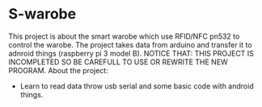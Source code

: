 # S-warobe

This project is about the smart warobe which use RFID/NFC pn532 to control the warobe. 
The project takes data from arduino and transfer it to adnroid things (raspberry pi 3 model B).
NOTICE THAT: THIS PROJECT IS INCOMPLETED SO BE CAREFULL TO USE OR REWRITE THE NEW PROGRAM.
About the project:
+ Learn to read data throw usb serial and some basic code with android things.
